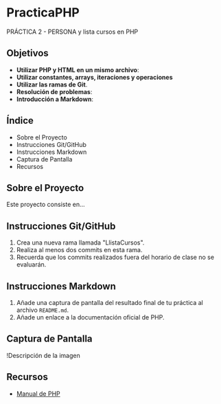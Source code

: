 # PracticaPHP

PRÁCTICA 2 - PERSONA y lista cursos en PHP

## Objetivos

- **Utilizar PHP y HTML en un mismo archivo**:
- **Utilizar constantes, arrays, iteraciones y operaciones**
- **Utilizar las ramas de Git**.
- **Resolución de problemas**:
- **Introducción a Markdown**:

## Índice

- Sobre el Proyecto
- Instrucciones Git/GitHub
- Instrucciones Markdown
- Captura de Pantalla
- Recursos

## Sobre el Proyecto

Este proyecto consiste en...

## Instrucciones Git/GitHub

1. Crea una nueva rama llamada "LlistaCursos".
2. Realiza al menos dos commits en esta rama.
3. Recuerda que los commits realizados fuera del horario de clase no se evaluarán.

## Instrucciones Markdown

1. Añade una captura de pantalla del resultado final de tu práctica al archivo `README.md`.
2. Añade un enlace a la documentación oficial de PHP.

## Captura de Pantalla

!Descripción de la imagen

## Recursos

- [Manual de PHP](https://www.php.net/manual/es/index.php)
